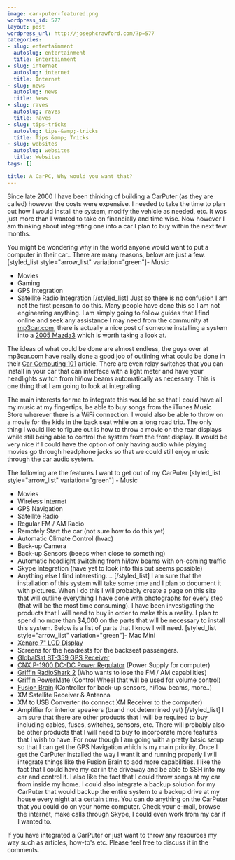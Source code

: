 ```yaml
--- 
image: car-puter-featured.png
wordpress_id: 577
layout: post
wordpress_url: http://josephcrawford.com/?p=577
categories: 
- slug: entertainment
  autoslug: entertainment
  title: Entertainment
- slug: internet
  autoslug: internet
  title: Internet
- slug: news
  autoslug: news
  title: News
- slug: raves
  autoslug: raves
  title: Raves
- slug: tips-tricks
  autoslug: tips-&amp;-tricks
  title: Tips &amp; Tricks
- slug: websites
  autoslug: websites
  title: Websites
tags: []

title: A CarPC, Why would you want that?
---
```


Since late 2000 I have been thinking of building a CarPuter (as they are called) however the costs were expensive.  I needed to take the time to plan out how I would install the system, modify the vehicle as needed, etc.  It was just more than I wanted to take on financially and time wise.  Now however I am thinking about integrating one into a car I plan to buy within the next few months. 

You might be wondering why in the world anyone would want to put a computer in their car..  There are many reasons, below are just a few.
[styled_list style="arrow_list" variation="green"]- Music
- Movies
- Gaming
- GPS Integration
- Satellite Radio Integration
[/styled_list]
Just so there is no confusion I am not the first person to do this.  Many people have done this so I am not engineering anything.  I am simply going to follow guides that I find online and seek any assistance I may need from the community at [mp3car.com](http://www.mp3car.com/), there is actually a nice post of someone installing a system into a [2005 Mazda3](http://www.fastmatt.com/carputer/) which is worth taking a look at.

The ideas of what could be done are almost endless, the guys over at mp3car.com have really done a good job of outlining what could be done in their [Car Computing 101](http://www.mp3car.com/index.php/Getting-Started/Car-Computing-101.html) article.  There are even relay switches that you can install in your car that can interface with a light meter and have your headlights switch from hi/low beams automatically as necessary.  This is one thing that I am going to look at integrating.

The main interests for me to integrate this would be so that I could have all my music at my fingertips, be able to buy songs from the iTunes Music Store wherever there is a WiFi connection.  I would also be able to throw on a movie for the kids in the back seat while on a long road trip.  The only thing I would like to figure out is how to throw a movie on the rear displays while still being able to control the system from the front display.  It would be very nice if I could have the option of only having audio while playing movies go through headphone jacks so that we could still enjoy music through the car audio system.

The following are the features I want to get out of my CarPuter
[styled_list style="arrow_list" variation="green"]    - Music    
- Movies    
- Wireless Internet    
- GPS Navigation    
- Satellite Radio    
- Regular FM / AM Radio    
- Remotely Start the car (not sure how to do this yet)    
- Automatic Climate Control (hvac)    
- Back-up Camera    
- Back-up Sensors (beeps when close to something)    
- Automatic headlight switching from hi/low beams with on-coming traffic    
- Skype Integration (have yet to look into this but seems possible)    
- Anything else I find interesting....
[/styled_list]
I am sure that the installation of this system will take some time and I plan to document it with pictures.  When I do this I will probably create a page on this site that will outline everything I have done with photographs for every step (that will be the most time consuming).  I have been investigating the products that I will need to buy in order to make this a reality.  I plan to spend no more than $4,000 on the parts that will be necessary to install this system.  Below is a list of parts that I know I will need.
[styled_list style="arrow_list" variation="green"]- Mac Mini
- [Xenarc 7" LCD Display](https://www.xenarcdirect.com/product.php?productid=16136&cat=249&page=1)
- Screens for the headrests for the backseat passengers.
- [GlobalSat BT-359 GPS Receiver](http://www.usglobalsat.com/p-214-bt-359c.aspx)
- [CNX P-1900 DC-DC Power Regulator](http://www.carnetix.com/CNXP1900.htm) (Power Supply for computer)
- [Griffin RadioShark 2](http://www.griffintechnology.com/products/radioshark2) (Who wants to lose the FM / AM capabilities)
- [Griffin PowerMate](http://www.griffintechnology.com/products/powermate) (Control Wheel that will be used for volume control)
- [Fusion Brain](https://www.fusioncontrolcentre.com/FusionStore//catalog/product_info.php?cPath=25&products_id=28) (Controller for back-up sensors, hi/low beams, more..)
- XM Satellite Receiver & Antenna
- XM to USB Converter (to connect XM Receiver to the computer)
- Amplifier for interior speakers (brand not determined yet)
[/styled_list]
I am sure that there are other products that I will be required to buy including cables, fuses, switches, sensors, etc.  There will probably also be other products that I will need to buy to incorporate more features that I wish to have.  For now though I am going with a pretty basic setup so that I can get the GPS Navigation which is my main priority.  Once I get the CarPuter installed the way I want it and running properly I will integrate things like the Fusion Brain to add more capabilities.  I like the fact that I could have my car in the driveway and be able to SSH into my car and control it.  I also like the fact that I could throw songs at my car from inside my home.  I could also integrate a backup solution for my CarPuter that would backup the entire system to a backup drive at my house every night at a certain time.  You can do anything on the CarPuter that you could do on your home computer.  Check your e-mail, browse the internet, make calls through Skype, I could even work from my car if I wanted to.

If you have integrated a CarPuter or just want to throw any resources my way such as articles, how-to's etc.  Please feel free to discuss it in the comments.

